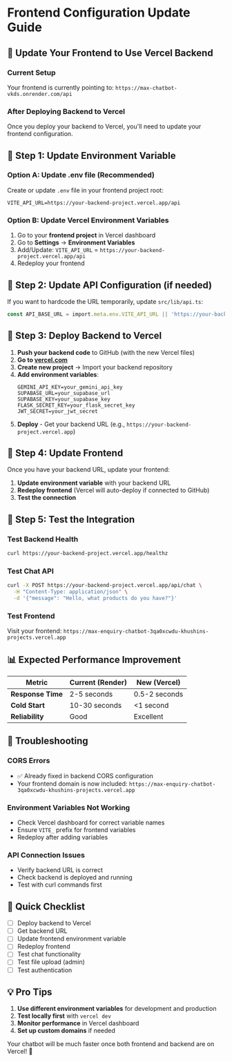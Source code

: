 # Frontend Configuration Update Guide

## 🔄 Update Your Frontend to Use Vercel Backend

### Current Setup
Your frontend is currently pointing to: `https://max-chatbot-vkds.onrender.com/api`

### After Deploying Backend to Vercel

Once you deploy your backend to Vercel, you'll need to update your frontend configuration.

## 📝 Step 1: Update Environment Variable

### Option A: Update .env file (Recommended)
Create or update `.env` file in your frontend project root:

```env
VITE_API_URL=https://your-backend-project.vercel.app/api
```

### Option B: Update Vercel Environment Variables
1. Go to your **frontend project** in Vercel dashboard
2. Go to **Settings** → **Environment Variables**
3. Add/Update: `VITE_API_URL` = `https://your-backend-project.vercel.app/api`
4. Redeploy your frontend

## 🔧 Step 2: Update API Configuration (if needed)

If you want to hardcode the URL temporarily, update `src/lib/api.ts`:

```typescript
const API_BASE_URL = import.meta.env.VITE_API_URL || 'https://your-backend-project.vercel.app/api';
```

## 🚀 Step 3: Deploy Backend to Vercel

1. **Push your backend code** to GitHub (with the new Vercel files)
2. **Go to [vercel.com](https://vercel.com)**
3. **Create new project** → Import your backend repository
4. **Add environment variables**:
   ```
   GEMINI_API_KEY=your_gemini_api_key
   SUPABASE_URL=your_supabase_url
   SUPABASE_KEY=your_supabase_key
   FLASK_SECRET_KEY=your_flask_secret_key
   JWT_SECRET=your_jwt_secret
   ```
5. **Deploy** - Get your backend URL (e.g., `https://your-backend-project.vercel.app`)

## 🔗 Step 4: Update Frontend

Once you have your backend URL, update your frontend:

1. **Update environment variable** with your backend URL
2. **Redeploy frontend** (Vercel will auto-deploy if connected to GitHub)
3. **Test the connection**

## 🧪 Step 5: Test the Integration

### Test Backend Health
```bash
curl https://your-backend-project.vercel.app/healthz
```

### Test Chat API
```bash
curl -X POST https://your-backend-project.vercel.app/api/chat \
  -H "Content-Type: application/json" \
  -d '{"message": "Hello, what products do you have?"}'
```

### Test Frontend
Visit your frontend: `https://max-enquiry-chatbot-3qa0xcwdu-khushins-projects.vercel.app`

## 📊 Expected Performance Improvement

| Metric | Current (Render) | New (Vercel) |
|--------|------------------|--------------|
| **Response Time** | 2-5 seconds | 0.5-2 seconds |
| **Cold Start** | 10-30 seconds | <1 second |
| **Reliability** | Good | Excellent |

## 🚨 Troubleshooting

### CORS Errors
- ✅ Already fixed in backend CORS configuration
- Your frontend domain is now included: `https://max-enquiry-chatbot-3qa0xcwdu-khushins-projects.vercel.app`

### Environment Variables Not Working
- Check Vercel dashboard for correct variable names
- Ensure `VITE_` prefix for frontend variables
- Redeploy after adding variables

### API Connection Issues
- Verify backend URL is correct
- Check backend is deployed and running
- Test with curl commands first

## 🎯 Quick Checklist

- [ ] Deploy backend to Vercel
- [ ] Get backend URL
- [ ] Update frontend environment variable
- [ ] Redeploy frontend
- [ ] Test chat functionality
- [ ] Test file upload (admin)
- [ ] Test authentication

## 💡 Pro Tips

1. **Use different environment variables** for development and production
2. **Test locally first** with `vercel dev`
3. **Monitor performance** in Vercel dashboard
4. **Set up custom domains** if needed

Your chatbot will be much faster once both frontend and backend are on Vercel! 🚀 